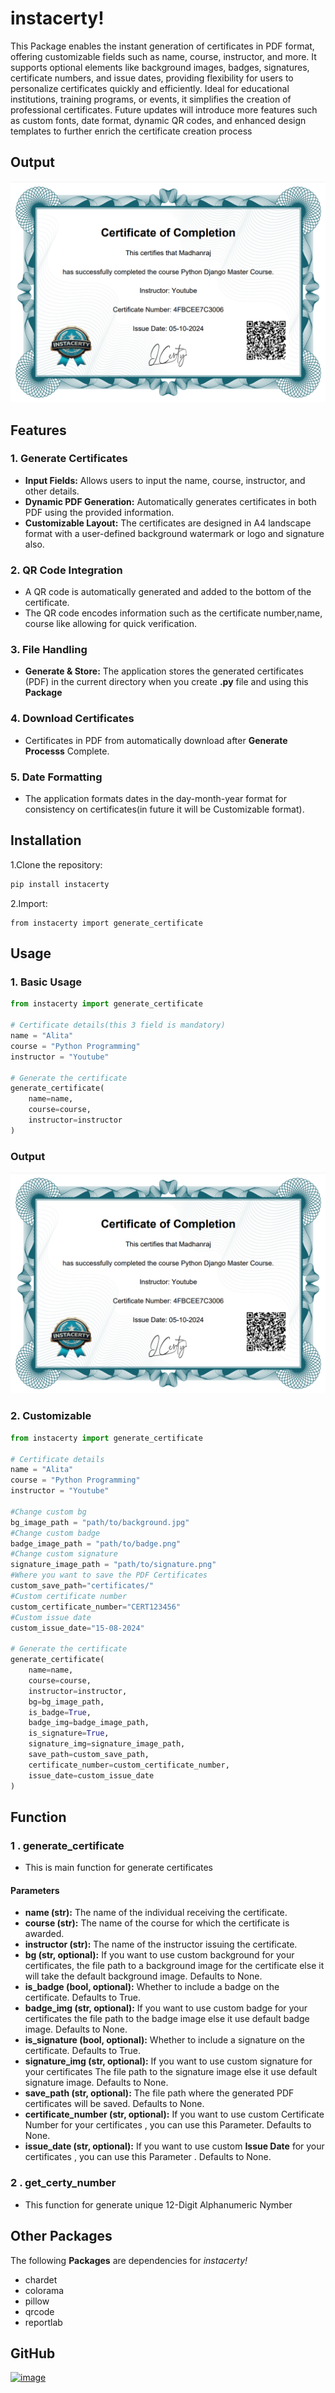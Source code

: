 # instacerty!

This Package enables the instant generation of certificates in PDF format, offering customizable fields such as name, course, instructor, and more. It supports optional elements like background images, badges, signatures, certificate numbers, and issue dates, providing flexibility for users to personalize certificates quickly and efficiently. Ideal for educational institutions, training programs, or events, it simplifies the creation of professional certificates. Future updates will introduce more features such as custom fonts, date format, dynamic QR codes, and enhanced design templates to further enrich the certificate creation process
## Output
![Logo](https://raw.githubusercontent.com/iammadhanraj/mystaticfiles/main/InstaCerty/Sample_Certificate.png)

##  Features
### 1. Generate Certificates
- **Input Fields:** Allows users to input the name, course, instructor, and other details.
- **Dynamic PDF Generation:** Automatically generates certificates in both PDF using the provided information.
- **Customizable Layout:** The certificates are designed in A4 landscape format with a user-defined background watermark or logo and signature also.
### 2. QR Code Integration
- A QR code is automatically generated and added to the bottom of the certificate.
- The QR code encodes information such as the certificate number,name, course like allowing for quick verification.
### 3. File Handling
- **Generate & Store:** The application stores the generated certificates (PDF) in the current directory when you create **.py** file and using this **Package** 
### 4. Download Certificates
- Certificates in PDF from automatically download after **Generate Processs** Complete.
### 5. Date Formatting
- The application formats dates in the day-month-year format for consistency on certificates(in future it will be Customizable format).

## Installation

1.Clone the repository:

```bash
pip install instacerty
```

2.Import:

```pyhon
from instacerty import generate_certificate
```




## Usage
### 1. Basic Usage

```python
from instacerty import generate_certificate

# Certificate details(this 3 field is mandatory)
name = "Alita"
course = "Python Programming"
instructor = "Youtube"

# Generate the certificate
generate_certificate(
    name=name,
    course=course,
    instructor=instructor
)

```

### Output
![Logo](https://raw.githubusercontent.com/iammadhanraj/mystaticfiles/main/InstaCerty/Sample_Certificate.png)

### 2. Customizable

```python
from instacerty import generate_certificate

# Certificate details
name = "Alita"
course = "Python Programming"
instructor = "Youtube"

#Change custom bg
bg_image_path = "path/to/background.jpg"
#Change custom badge
badge_image_path = "path/to/badge.png"
#Change custom signature
signature_image_path = "path/to/signature.png"
#Where you want to save the PDF Certificates
custom_save_path="certificates/"
#Custom certificate number
custom_certificate_number="CERT123456"
#Custom issue date
custom_issue_date="15-08-2024"

# Generate the certificate
generate_certificate(
    name=name,
    course=course,
    instructor=instructor,
    bg=bg_image_path,
    is_badge=True,
    badge_img=badge_image_path,
    is_signature=True,
    signature_img=signature_image_path,
    save_path=custom_save_path,
    certificate_number=custom_certificate_number,
    issue_date=custom_issue_date
)

```
## Function

### 1 . generate_certificate
- This is main function for generate certificates

#### Parameters
- **name (str):** The name of the individual receiving the certificate.
- **course (str):** The name of the course for which the certificate is awarded.
- **instructor (str):** The name of the instructor issuing the certificate.
- **bg (str, optional):** If you want to use custom background for your certificates, the file path to a background image for the certificate else it will take the default background image. Defaults to None.
- **is_badge (bool, optional):** Whether to include a badge on the certificate. Defaults to True.
- **badge_img (str, optional):** If you want to use custom badge for your certificates the file path to the badge image else it use default badge image. Defaults to None.
- **is_signature (bool, optional):** Whether to include a signature on the certificate. Defaults to True.
- **signature_img (str, optional):** If you want to use custom signature for your certificates The file path to the signature image else it use default signature image. Defaults to None.
- **save_path (str, optional):** The file path where the generated PDF certificates will be saved. Defaults to None.
- **certificate_number (str, optional):** If you want to use custom Certificate Number for your certificates , you can use this Parameter. Defaults to None.
- **issue_date (str, optional):** If you want to use custom **Issue Date** for your certificates , you can use this Parameter . Defaults to None.

### 2 . get_certy_number
- This function for generate unique 12-Digit Alphanumeric Nymber


## Other Packages
The following **Packages** are dependencies for *instacerty!*
- chardet
- colorama
- pillow
- qrcode
- reportlab
## GitHub
[![image](https://img.shields.io/badge/GitHub-100000?style=for-the-badge&logo=github&logoColor=white)](https://github.com/iammadhanraj/instacerty)
